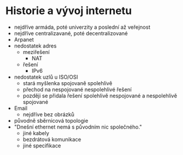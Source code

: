 # Historie a vývoj internetu
- nejdříve armáda, poté univerzity a poslední až veřejnost
- nejdříve centralizavané, poté decentralizované
- Arpanet
- nedostatek adres
  - meziřešení
    - NAT
  - řešení
    - IPv6
- nedostatek uzlů u ISO/OSI
  - stará myšlenka spojovaně spolehlivě
  - přechod na nespojované nespolehlivé řešení
  - později se přidala řešení spolehlivě nespojované a nespolehlivě spojované
- Email
  - nejdříve bez obrázků
- původně sběrnicová topologie
- "Dnešní ethernet nemá s původním nic společného."
  - jiné kabely
  - bezdrátová komunikace
  - jiné specifikace
